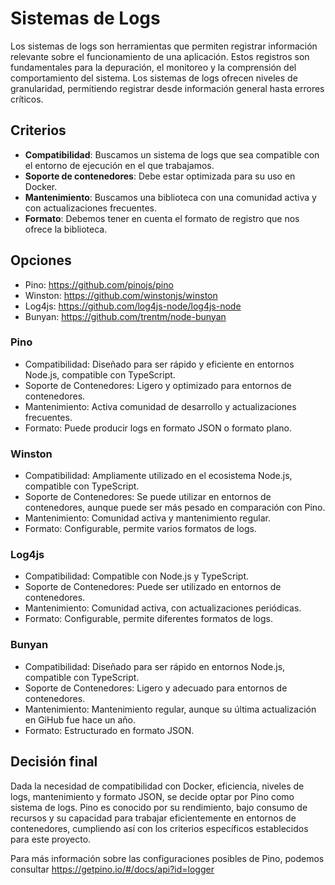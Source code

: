 # Sistemas de Logs
Los sistemas de logs son herramientas que permiten registrar información
relevante sobre el funcionamiento de una aplicación. Estos registros son
fundamentales para la depuración, el monitoreo y la comprensión del
comportamiento del sistema. Los sistemas de logs ofrecen niveles de
granularidad, permitiendo registrar desde información general hasta errores
críticos.

## Criterios
- **Compatibilidad**: Buscamos un sistema de logs que sea compatible con el
entorno de ejecución en el que trabajamos.
- **Soporte de contenedores**: Debe estar optimizada para su uso en Docker.
- **Mantenimiento**: Buscamos una biblioteca con una comunidad activa y con
actualizaciones frecuentes.
- **Formato**: Debemos tener en cuenta el formato de registro que nos ofrece
la biblioteca.

## Opciones
- Pino: https://github.com/pinojs/pino
- Winston: https://github.com/winstonjs/winston
- Log4js: https://github.com/log4js-node/log4js-node
- Bunyan: https://github.com/trentm/node-bunyan


### Pino
- Compatibilidad: Diseñado para ser rápido y eficiente en entornos Node.js,
compatible con TypeScript.
- Soporte de Contenedores: Ligero y optimizado para entornos de contenedores.
- Mantenimiento: Activa comunidad de desarrollo y actualizaciones frecuentes.
- Formato: Puede producir logs en formato JSON o formato plano.

### Winston
- Compatibilidad: Ampliamente utilizado en el ecosistema Node.js, compatible
con TypeScript.
- Soporte de Contenedores: Se puede utilizar en entornos de contenedores,
aunque puede ser más pesado en comparación con Pino.
- Mantenimiento: Comunidad activa y mantenimiento regular.
- Formato: Configurable, permite varios formatos de logs.

### Log4js
- Compatibilidad: Compatible con Node.js y TypeScript.
- Soporte de Contenedores: Puede ser utilizado en entornos de contenedores.
- Mantenimiento: Comunidad activa, con actualizaciones periódicas.
- Formato: Configurable, permite diferentes formatos de logs.

### Bunyan
- Compatibilidad: Diseñado para ser rápido en entornos Node.js, compatible con
TypeScript.
- Soporte de Contenedores: Ligero y adecuado para entornos de contenedores.
- Mantenimiento: Mantenimiento regular, aunque su última actualización en GiHub
fue hace un año.
- Formato: Estructurado en formato JSON.

## Decisión final
Dada la necesidad de compatibilidad con Docker, eficiencia, niveles de logs,
mantenimiento y formato JSON, se decide optar por Pino como sistema de logs.
Pino es conocido por su rendimiento, bajo consumo de recursos y su capacidad
para trabajar eficientemente en entornos de contenedores, cumpliendo así con los
criterios específicos establecidos para este proyecto.

Para más información sobre las configuraciones posibles de Pino, podemos
consultar https://getpino.io/#/docs/api?id=logger